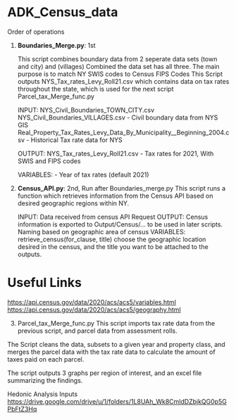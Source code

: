 # ADK_Census_data
 
 Order of operations
1. **Boundaries_Merge.py**: 1st

    This script combines boundary data from 2 seperate data sets (town and city) and (villages) Combined the data set has all three. 
    The main purpose is to match NY SWIS codes to Census FIPS Codes
    This Script outputs NYS_Tax_rates_Levy_Roll21.csv which contains data on tax rates throughout the state, 
    which is used for the next script Parcel_tax_Merge_func.py
    
    INPUT: 
        NYS_Civil_Boundaries_TOWN_CITY.csv
        NYS_Civil_Boundaries_VILLAGES.csv - Civil boundary data from NYS GIS
        Real_Property_Tax_Rates_Levy_Data_By_Municipality__Beginning_2004.csv - Historical Tax rate data for NYS

    OUTPUT: 
        NYS_Tax_rates_Levy_Roll21.csv - Tax rates for 2021, With SWIS and FIPS codes
        
    VARIABLES:
        - Year of tax rates (default 2021)

2. **Census_API.py**: 2nd, Run after Boundaries_merge.py
    This script runs a function which retrieves information from the Census API 
    based on desired geographic regions within NY.

    INPUT: 
        Data received from census API Request
    OUTPUT: 
        Census information is exported to Output/Census/... to be used in later scripts. 
        Naming based on geographic area of census
    VARIABLES: 
        retrieve_census(for_clause, title)
    choose the geographic location desired in the census, and the title you want to be attached to the outputs. 

# Useful Links
https://api.census.gov/data/2020/acs/acs5/variables.html
https://api.census.gov/data/2020/acs/acs5/geography.html


3. Parcel_tax_Merge_func.py
This script imports tax rate data from the previous script, and parcel data from assessment rolls. 

The Script cleans the data, subsets to a given year and property class, and merges the parcel data with the tax rate data to calculate the amount of taxes paid on each parcel. 

The script outputs 3 graphs per region of interest, and an excel file summarizing the findings. 

Hedonic Analysis Inputs
https://drive.google.com/drive/u/1/folders/1L8UAh_Wk8CmldDZbjkQG0p5GPbFtZ3Hq
